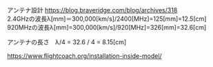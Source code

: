 アンテナ設計
https://blog.braveridge.com/blog/archives/318</br>
2.4GHzの波長λ[mm]＝300,000[km/s]/2400[MHz]=125[mm]=12.5[cm]</br>
920MHzの波長λ[mm]=300,000[km/s]/920[MHz]=326[mm]=32.6[cm]</br>

アンテナの長さ　λ/4 = 32.6 / 4 = 8.15[cm]</br>

https://www.flightcoach.org/installation-inside-model/
